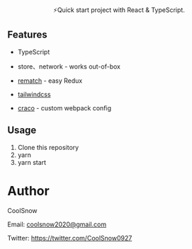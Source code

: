 <p align="center">
⚡️Quick start project with React & TypeScript.<br/>
</p>

## Features

- TypeScript

- store、network - works out-of-box

- [rematch](https://github.com/rematch/rematch) - easy Redux 

- [tailwindcss](https://tailwindcss.com)

- [craco](https://github.com/gsoft-inc/craco) - custom webpack config

## Usage

1. Clone this repository
2. yarn
3. yarn start

# Author

CoolSnow

Email: coolsnow2020@gmail.com

Twitter: https://twitter.com/CoolSnow0927